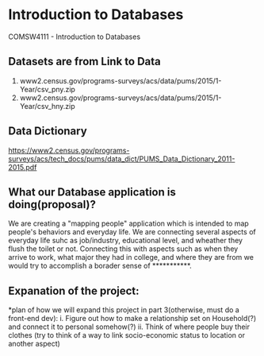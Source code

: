 # Introduction to Databases

COMSW4111 - Introduction to Databases

## Datasets are from Link to Data 
1. www2.census.gov/programs-surveys/acs/data/pums/2015/1-Year/csv_pny.zip
2. www2.census.gov/programs-surveys/acs/data/pums/2015/1-Year/csv_hny.zip

## Data Dictionary
https://www2.census.gov/programs-surveys/acs/tech_docs/pums/data_dict/PUMS_Data_Dictionary_2011-2015.pdf



## What our Database application is doing(proposal)?
  We are creating a "mapping people" application which is intended to map people's behaviors and everyday life. We are connecting several aspects of everyday life suhc as job/industry, educational level, and wheather they flush the toilet or not. Connecting this with aspects such as when they arrive to work, what major they had in college, and where they are from we would try to accomplish a borader sense of ***********.

## Expanation of the project:
  *plan of how we will expand this project in part 3(otherwise, must do a front-end dev):
     i. Figure out how to make a relationship set on Household(?) and connect it to personal somehow(?)
     ii. Think of where people buy their clothes (try to think of a way to link socio-economic status to location or another aspect) 
